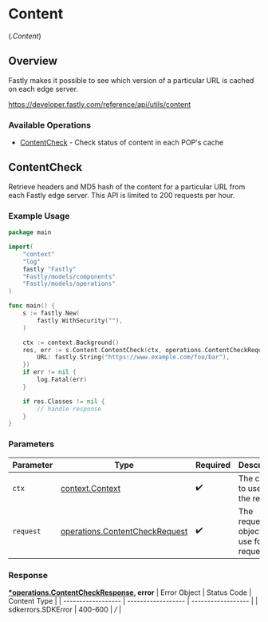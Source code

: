 # Content
(*.Content*)

## Overview

Fastly makes it possible to see which version of a particular URL is cached on each edge server.

<https://developer.fastly.com/reference/api/utils/content>
### Available Operations

* [ContentCheck](#contentcheck) - Check status of content in each POP's cache

## ContentCheck

Retrieve headers and MD5 hash of the content for a particular URL from each Fastly edge server. This API is limited to 200 requests per hour.

### Example Usage

```go
package main

import(
	"context"
	"log"
	fastly "Fastly"
	"Fastly/models/components"
	"Fastly/models/operations"
)

func main() {
    s := fastly.New(
        fastly.WithSecurity(""),
    )

    ctx := context.Background()
    res, err := s.Content.ContentCheck(ctx, operations.ContentCheckRequest{
        URL: fastly.String("https://www.example.com/foo/bar"),
    })
    if err != nil {
        log.Fatal(err)
    }

    if res.Classes != nil {
        // handle response
    }
}
```

### Parameters

| Parameter                                                                        | Type                                                                             | Required                                                                         | Description                                                                      |
| -------------------------------------------------------------------------------- | -------------------------------------------------------------------------------- | -------------------------------------------------------------------------------- | -------------------------------------------------------------------------------- |
| `ctx`                                                                            | [context.Context](https://pkg.go.dev/context#Context)                            | :heavy_check_mark:                                                               | The context to use for the request.                                              |
| `request`                                                                        | [operations.ContentCheckRequest](../../models/operations/contentcheckrequest.md) | :heavy_check_mark:                                                               | The request object to use for the request.                                       |


### Response

**[*operations.ContentCheckResponse](../../models/operations/contentcheckresponse.md), error**
| Error Object       | Status Code        | Content Type       |
| ------------------ | ------------------ | ------------------ |
| sdkerrors.SDKError | 400-600            | */*                |

